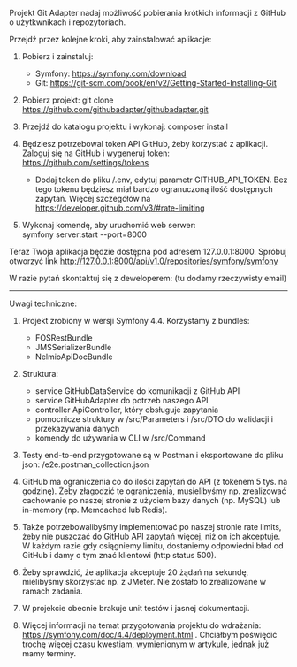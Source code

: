 Projekt Git Adapter nadaj możliwość pobierania krótkich informacji z GitHub o użytkwnikach i repozytoriach.

Przejdź przez kolejne kroki, aby zainstalować aplikacje:

1. Pobierz i zainstaluj:
    * Symfony: https://symfony.com/download
    * Git: https://git-scm.com/book/en/v2/Getting-Started-Installing-Git
 
2. Pobierz projekt:
git clone https://github.com/githubadapter/githubadapter.git

3. Przejdź do katalogu projektu i wykonaj:
composer install

4. Będziesz potrzebowal token API GitHub, żeby korzystać z aplikacji.
Zaloguj się na GitHub i wygeneruj token: https://github.com/settings/tokens
    * Dodaj token do pliku /.env, edytuj parametr GITHUB_API_TOKEN. 
    Bez tego tokenu będziesz miał bardzo ogranuczoną ilość dostępnych zapytań. 
    Więcej szczegółów na https://developer.github.com/v3/#rate-limiting  
    
5. Wykonaj komendę, aby uruchomić web serwer:  
symfony server:start --port=8000

Teraz Twoja aplikacja będzie dostępna pod adresem 127.0.0.1:8000.
Spróbuj otworzyć link
http://127.0.0.1:8000/api/v1.0/repositories/symfony/symfony

W razie pytań skontaktuj się z deweloperem: (tu dodamy rzeczywisty email)

----
Uwagi techniczne:

1. Projekt zrobiony w wersji Symfony 4.4. Korzystamy z bundles: 
    * FOSRestBundle 
    * JMSSerializerBundle 
    * NelmioApiDocBundle

2. Struktura: 
    * service GitHubDataService do komunikacji z GitHub API
    * service GitHubAdapter do potrzeb naszego API
    * controller ApiController, który obsługuje zapytania
    * pomocnicze struktury w /src/Parameters i /src/DTO do walidacji i przekazywania danych
    * komendy do używania w CLI w /src/Command
    
3. Testy end-to-end przygotowane są w Postman i eksportowane do pliku json:
/e2e.postman_collection.json

4. GitHub ma ograniczenia co do ilości zapytań do API (z tokenem 5 tys. na godzinę).
Żeby złagodzić te ograniczenia, musielibyśmy np. zrealizować cachowanie po naszej stronie
z użyciem bazy danych (np. MySQL) lub in-memory (np. Memcached lub Redis).

5. Także potrzebowalibyśmy implementować po naszej stronie rate limits, żeby nie puszczać do GitHub API zapytań więcej, niż on ich akceptuje.
W każdym razie gdy osiągniemy limitu, dostaniemy odpowiedni bład od GitHub i damy o tym znać klientowi (http status 500).

6. Żeby sprawdzić, że aplikacja akceptuje 20 żądań na sekundę, mielibyśmy skorzystać np. z JMeter. Nie zostało to zrealizowane w ramach zadania.

7. W projekcie obecnie brakuje unit testów i jasnej dokumentacji.

8. Więcej informacji na temat przygotowania projektu do wdrażania: https://symfony.com/doc/4.4/deployment.html .
Chciałbym poświęcić trochę więcej czasu kwestiam, wymienionym w artykule, jednak już mamy terminy.
